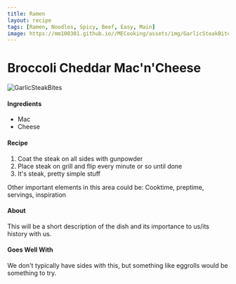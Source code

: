 ```yaml
---
title: Ramen
layout: recipe
tags: [Ramen, Noodles, Spicy, Beef, Easy, Main]
image: https://mm100301.github.io//MECooking/assets/img/GarlicSteakBitesSweetSoyGreenBeans.jpeg
---
```

<html>
  <body class="recipeBody">
    <h1 text-align="center">Broccoli Cheddar Mac'n'Cheese</h1>
    <img class="recipePic" src="{{ page.image }}" alt="GarlicSteakBites">
    <div>
      <h4>Ingredients</h4>
      <ul>
        <li>Mac</li>
        <li>Cheese</li>
      </ul>
    </div>
    <div>
      <h4>Recipe</h4>
        <ol>
          <li>Coat the steak on all sides with gunpowder</li>
          <li>Place steak on grill and flip every minute or so until done</li>
          <li>It's steak, pretty simple stuff</li>
        </ol>
    </div>
    <div>
      <p>Other important elements in this area could be: Cooktime, preptime, servings, inspiration</p>
    </div>
    <div>
      <h4>About</h4>
      <p>This will be a short description of the dish and its importance to us/its history with us.</p>
      <h4>Goes Well With</h4>
      <p>We don't typically have sides with this, but something like eggrolls would be something to try.</p>
    </div>
  </body>
</html>

